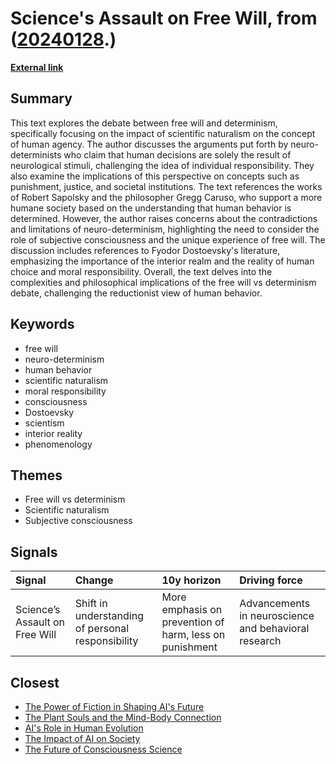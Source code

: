 # __Science's Assault on Free Will__, from ([20240128](https://kghosh.substack.com/p/20240128).)

__[External link](https://lawliberty.org/sciences-assault-on-free-will/)__



## Summary

This text explores the debate between free will and determinism, specifically focusing on the impact of scientific naturalism on the concept of human agency. The author discusses the arguments put forth by neuro-determinists who claim that human decisions are solely the result of neurological stimuli, challenging the idea of individual responsibility. They also examine the implications of this perspective on concepts such as punishment, justice, and societal institutions. The text references the works of Robert Sapolsky and the philosopher Gregg Caruso, who support a more humane society based on the understanding that human behavior is determined. However, the author raises concerns about the contradictions and limitations of neuro-determinism, highlighting the need to consider the role of subjective consciousness and the unique experience of free will. The discussion includes references to Fyodor Dostoevsky's literature, emphasizing the importance of the interior realm and the reality of human choice and moral responsibility. Overall, the text delves into the complexities and philosophical implications of the free will vs determinism debate, challenging the reductionist view of human behavior.

## Keywords

* free will
* neuro-determinism
* human behavior
* scientific naturalism
* moral responsibility
* consciousness
* Dostoevsky
* scientism
* interior reality
* phenomenology

## Themes

* Free will vs determinism
* Scientific naturalism
* Subjective consciousness

## Signals

| Signal                         | Change                                            | 10y horizon                                             | Driving force                                        |
|:-------------------------------|:--------------------------------------------------|:--------------------------------------------------------|:-----------------------------------------------------|
| Science’s Assault on Free Will | Shift in understanding of personal responsibility | More emphasis on prevention of harm, less on punishment | Advancements in neuroscience and behavioral research |

## Closest

* [The Power of Fiction in Shaping AI's Future](026067bce7eb8accee127cf0cac4dfa5)
* [The Plant Souls and the Mind-Body Connection](88b8cc324a699fd42a7bfbfcaabe744a)
* [AI's Role in Human Evolution](8893f2e58b95e1993a5f8a1af090eedd)
* [The Impact of AI on Society](87709d0e31dee725ec1f54b7f4facbc4)
* [The Future of Consciousness Science](098f4de4b2e0da23ef41a92329c5e761)